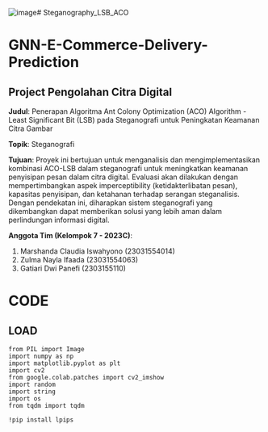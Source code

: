 ![image](https://github.com/user-attachments/assets/39d99a7c-3465-4645-b618-47224642bb03)# Steganography_LSB_ACO
# GNN-E-Commerce-Delivery-Prediction

## Project Pengolahan Citra Digital
**Judul**: Penerapan Algoritma Ant Colony Optimization (ACO) Algorithm - Least Significant Bit (LSB) pada Steganografi untuk Peningkatan Keamanan Citra Gambar

**Topik**: Steganografi

**Tujuan**: Proyek ini bertujuan untuk menganalisis dan mengimplementasikan kombinasi ACO-LSB dalam steganografi untuk meningkatkan keamanan penyisipan pesan dalam citra digital. Evaluasi akan dilakukan dengan mempertimbangkan aspek imperceptibility (ketidakterlibatan pesan), kapasitas penyisipan, dan ketahanan terhadap serangan steganalisis. Dengan pendekatan ini, diharapkan sistem steganografi yang dikembangkan dapat memberikan solusi yang lebih aman dalam perlindungan informasi digital.

**Anggota Tim (Kelompok 7 - 2023C)**:  
1. Marshanda Claudia Iswahyono (23031554014)  
2. Zulma Nayla Ifaada (23031554063)  
3. Gatiari Dwi Panefi (2303155110)  


# CODE

## LOAD ##
``` 
from PIL import Image
import numpy as np
import matplotlib.pyplot as plt
import cv2
from google.colab.patches import cv2_imshow
import random
import string
import os
from tqdm import tqdm
```

```
!pip install lpips
```

```

```



```

```



```

```


```

```



```

```



```

```



```

```



```

```



```

```



```

```

